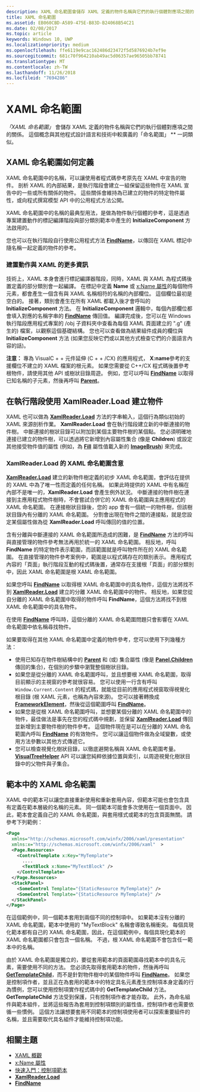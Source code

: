 ```yaml
---
description: XAML 命名範圍會儲存 XAML 定義的物件名稱與它們的執行個體對應項之間的關係。 這個概念與其他程式設計語言和技術中較廣義的「命名範圍」一詞類似。
title: XAML 命名範圍
ms.assetid: EB060CBD-A589-475E-B83D-B24068B54C21
ms.date: 02/08/2017
ms.topic: article
keywords: Windows 10, UWP
ms.localizationpriority: medium
ms.openlocfilehash: ffe6119e9cac162486d23472f5d5876924b7ef9e
ms.sourcegitcommit: 681c70f964210ab49ac5d06357ae96505bb78741
ms.translationtype: MT
ms.contentlocale: zh-TW
ms.lasthandoff: 11/26/2018
ms.locfileid: "7694286"
---
```

# <a name="xaml-namescopes"></a>XAML 命名範圍


*「XAML 命名範圍」* 會儲存 XAML 定義的物件名稱與它們的執行個體對應項之間的關係。 這個概念與其他程式設計語言和技術中較廣義的「命名範圍」 ** 一詞類似。

## <a name="how-xaml-namescopes-are-defined"></a>XAML 命名範圍如何定義

XAML 命名範圍中的名稱，可以讓使用者程式碼參考原先在 XAML 中宣告的物件。 剖析 XAML 的內部結果，是執行階段會建立一組保留這些物件在 XAML 宣告中的一些或所有關係的物件。 這些關係會維持為已建立的物件的特定物件屬性，或向程式撰寫模型 API 中的公用程式方法公開。

XAML 命名範圍中的名稱的最典型用法，是做為物件執行個體的參考，這是透過專案建置動作的標記編譯階段與部分類別範本中產生的 **InitializeComponent** 方法啟用的。

您也可以在執行階段自行使用公用程式方法 [**FindName**](https://msdn.microsoft.com/library/windows/apps/br208715)，以傳回在 XAML 標記中隨名稱一起定義的物件的參考。

### <a name="more-about-build-actions-and-xaml"></a>建置動作與 XAML 的更多資訊

技術上，XAML 本身會進行標記編譯器階段，同時，XAML 與 XAML 為程式碼後置定義的部分類別會一起編譯。 在標記中定義 **Name** 或 [x:Name 屬性](x-name-attribute.md)的每個物件元素，都會產生一個含有與 XAML 名稱相符的名稱的內部欄位。 這個欄位最初是空白的。 接著，類別會產生在所有 XAML 都載入後才會呼叫的 **InitializeComponent** 方法。 在 **InitializeComponent** 邏輯中，每個內部欄位都會填入對應的名稱字串的 [**FindName**](https://msdn.microsoft.com/library/windows/apps/br208715) 傳回值。 編譯完成後，您可以在 Windows 執行階段應用程式專案的 /obj 子資料夾中查看為每個 XAML 頁面建立的 ".g" (產生的) 檔案，以觀察這個基礎結構。 您也可以查看做為結果組件成員的欄位與 **InitializeComponent** 方法 (如果您反映它們或以其他方式檢查它們的介面語言內容的話)。

**注意：** 專為 VisualC + + 元件延伸 (C + + /CX) 的應用程式， **X:name**參考的支援欄位不建立的 XAML 檔案的根元素。 如果您需要從 C++/CX 程式碼後置參考根物件，請使用其他 API 或樹狀目錄周遊。 例如，您可以呼叫 [**FindName**](https://msdn.microsoft.com/library/windows/apps/br208715) 以取得已知名稱的子元素，然後再呼叫 [**Parent**](https://msdn.microsoft.com/library/windows/apps/br208739)。

## <a name="creating-objects-at-run-time-with-xamlreaderload"></a>在執行階段使用 XamlReader.Load 建立物件

XAML 也可以做為 [**XamlReader.Load**](https://msdn.microsoft.com/library/windows/apps/br228048) 方法的字串輸入，這個行為類似初始的 XAML 來源剖析作業。 **XamlReader.Load** 會在執行階段建立新的中斷連接的物件樹。 中斷連接的樹狀目錄可以附加到某個主要物件樹的某個點。 您必須明確地連接已建立的物件樹，可以透過將它新增到內容屬性集合 (像是 **Children**) 或設定其他接受物件值的屬性 (例如，為 [**Fill**](/uwp/api/Windows.UI.Xaml.Shapes.Shape.Fill) 屬性值載入新的 [**ImageBrush**](https://msdn.microsoft.com/library/windows/apps/br210101)) 來完成。

### <a name="xaml-namescope-implications-of-xamlreaderload"></a>XamlReader.Load 的 XAML 命名範圍含意

[**XamlReader.Load**](https://msdn.microsoft.com/library/windows/apps/br228048) 建立的新物件樹定義的初步 XAML 命名範圍，會評估在提供的 XAML 中為了唯一性而定義的任何名稱。 如果此時提供的 XAML 中有名稱在內部不是唯一的，**XamlReader.Load** 會產生例外狀況。 中斷連接的物件樹在連接到主應用程式物件樹時，不會嘗試合併它的 XAML 命名範圍與主應用程式的 XAML 命名範圍。 在連接樹狀目錄後，您的 app 會有一個統一的物件樹，但該樹狀目錄內有分離的 XAML 命名範圍。 分割會出現在物件之間的連接點，就是您設定某個屬性做為從 **XamlReader.Load** 呼叫傳回的值的位置。

含有分離與中斷連接的 XAML 命名範圍所造成的困難，是 [**FindName**](https://msdn.microsoft.com/library/windows/apps/br208715) 方法的呼叫與直接管理的物件參考無法再用於統一的 XAML 命名範圍。 相反地，呼叫 **FindName** 的特定物件表示範圍，而該範圍就是呼叫物件所在的 XAML 命名範圍。 在直接管理的物件參考案例中，範圍是以程式碼存在的類別表示。 應用程式內容的「頁面」執行階段互動的程式碼後置，通常存在支援根「頁面」的部分類別中，因此 XAML 命名範圍是根 XAML 命名範圍。

如果您呼叫 [**FindName**](https://msdn.microsoft.com/library/windows/apps/br208715) 以取得根 XAML 命名範圍中的具名物件，這個方法將找不到 [**XamlReader.Load**](https://msdn.microsoft.com/library/windows/apps/br228048) 建立的分離 XAML 命名範圍中的物件。 相反地，如果您從自分離的 XAML 命名範圍中取得的物件呼叫 **FindName**，這個方法將找不到根 XAML 命名範圍中的具名物件。

在使用 [**FindName**](https://msdn.microsoft.com/library/windows/apps/br208715) 呼叫時，這個分離的 XAML 命名範圍問題只會影響在 XAML 命名範圍中依名稱尋找物件。

如果要取得在其他 XAML 命名範圍中定義的物件參考，您可以使用下列幾種方法：

-   使用已知存在物件樹結構中的 [**Parent**](https://msdn.microsoft.com/library/windows/apps/br208739) 和 (或) 集合屬性 (像是 [**Panel.Children**](https://msdn.microsoft.com/library/windows/apps/br227514) 傳回的集合)，在個別的步驟中瀏覽整個樹狀目錄。
-   如果您是從分離的 XAML 命名範圍呼叫，並且想要根 XAML 命名範圍，取得目前顯示的主視窗的參考就很容易。 您可以使用一行含有呼叫 `Window.Current.Content` 的程式碼，就能從目前的應用程式視窗取得視覺化根目錄 (根 XAML 元素，也稱為內容來源)。 您可以接著轉換成 [**FrameworkElement**](https://msdn.microsoft.com/library/windows/apps/br208706)，然後從這個範圍呼叫 [**FindName**](https://msdn.microsoft.com/library/windows/apps/br208715)。
-   如果您是從根 XAML 命名範圍呼叫，並想要某個分離的 XAML 命名範圍中的物件，最佳做法是事先在您的程式碼中規劃，並保留 [**XamlReader.Load**](https://msdn.microsoft.com/library/windows/apps/br228048) 傳回並新增到主要物件樹的物件參考。 這個物件現在是可以在分離的 XAML 命名範圍內呼叫 [**FindName**](https://msdn.microsoft.com/library/windows/apps/br208715) 的有效物件。 您可以讓這個物件做為全域變數，或使用方法參數以其他方式傳遞它。
-   您可以檢查視覺化樹狀目錄，以徹底避開名稱與 XAML 命名範圍考量。 [**VisualTreeHelper**](https://msdn.microsoft.com/library/windows/apps/br243038) API 可以讓您純粹依據位置與索引，以周遊視覺化樹狀目錄中的父物件與子集合。

## <a name="xaml-namescopes-in-templates"></a>範本中的 XAML 命名範圍

XAML 中的範本可以讓您直接重新使用和重新套用內容，但範本可能也會包含具有定義在範本層級的名稱的元素。 同一個範本可能會多次使用在一個頁面中。 因此，範本會定義自己的 XAML 命名範圍，與套用樣式或範本的包含頁面無關。 請參考下列範例：

```xml
<Page
  xmlns="http://schemas.microsoft.com/winfx/2006/xaml/presentation" 
  xmlns:x="http://schemas.microsoft.com/winfx/2006/xaml"  >
  <Page.Resources>
    <ControlTemplate x:Key="MyTemplate">
      ....
      <TextBlock x:Name="MyTextBlock" />
    </ControlTemplate>
  </Page.Resources>
  <StackPanel>
    <SomeControl Template="{StaticResource MyTemplate}" />
    <SomeControl Template="{StaticResource MyTemplate}" />
  </StackPanel>
</Page>
```

在這個範例中，同一個範本套用到兩個不同的控制項中。 如果範本沒有分離的 XAML 命名範圍，範本中使用的 "MyTextBlock" 名稱會導致名稱衝突。 每個具現化範本都有自己的 XAML 命名範圍，因此，在這個範例中，每個具現化範本的 XAML 命名範圍都只會包含一個名稱。 不過，根 XAML 命名範圍不會包含任一範本中的名稱。

由於 XAML 命名範圍是獨立的，要從套用範本的頁面範圍尋找範本中的具名元素，需要使用不同的方法。 您必須先取得套用範本的物件，然後再呼叫 [**GetTemplateChild**](https://msdn.microsoft.com/library/windows/apps/br209416)，而不是針對物件樹中的某個物件呼叫 [**FindName**](https://msdn.microsoft.com/library/windows/apps/br208715)。 如果您是控制項作者，並且正在為套用的範本中的特定具名元素產生控制項本身定義的行為慣例，您可以使用控制項實作程式碼中的 **GetTemplateChild** 方法。 **GetTemplateChild** 方法受到保護，只有控制項作者才能存取。 此外，為命名組件與範本組件，並將這些報告為套用到控制項類別的屬性值，控制項作者也需要依循一些慣例。 這個方法讓想要套用不同範本的控制項使用者可以探索重要組件的名稱，並且需要取代具名組件才能維持控制項功能。

## <a name="related-topics"></a>相關主題

* [XAML 概觀](xaml-overview.md)
* [x:Name 屬性](x-name-attribute.md)
* [快速入門：控制項範本](https://msdn.microsoft.com/library/windows/apps/xaml/hh465374)
* [**XamlReader.Load**](https://msdn.microsoft.com/library/windows/apps/br228048)
* [**FindName**](https://msdn.microsoft.com/library/windows/apps/br208715)
 

